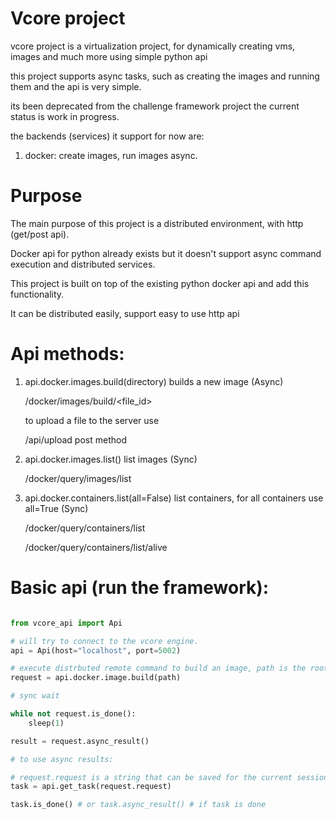 # Vcore project

vcore project is a virtualization project, for dynamically creating vms, images and much more using simple python api

this project supports async tasks, such as creating the images and running them and the api is very simple.

its been deprecated from the challenge framework project the current status is work in progress. 

the backends (services) it support for now are:

  1. docker: create images, run images async.

# Purpose

The main purpose of this project is a distributed environment, with http (get/post api).

Docker api for python already exists but it doesn't support async command execution and distributed services.

This project is built on top of the existing python docker api and add this functionality.

It can be distributed easily, support easy to use http api


# Api methods:

1. api.docker.images.build(directory) builds a new image (Async)

    /docker/images/build/<file_id>

    to upload a file to the server use

    /api/upload post method

2. api.docker.images.list() list images (Sync)

    /docker/query/images/list

3. api.docker.containers.list(all=False) list containers, for all containers use all=True (Sync)

    /docker/query/containers/list

    /docker/query/containers/list/alive

# Basic api (run the framework):

```python

from vcore_api import Api

# will try to connect to the vcore engine.
api = Api(host="localhost", port=5002)

# execute distrbuted remote command to build an image, path is the root directory of the docker file
request = api.docker.image.build(path)

# sync wait

while not request.is_done():
    sleep(1)

result = request.async_result()

# to use async results:

# request.request is a string that can be saved for the current session
task = api.get_task(request.request)

task.is_done() # or task.async_result() # if task is done

```